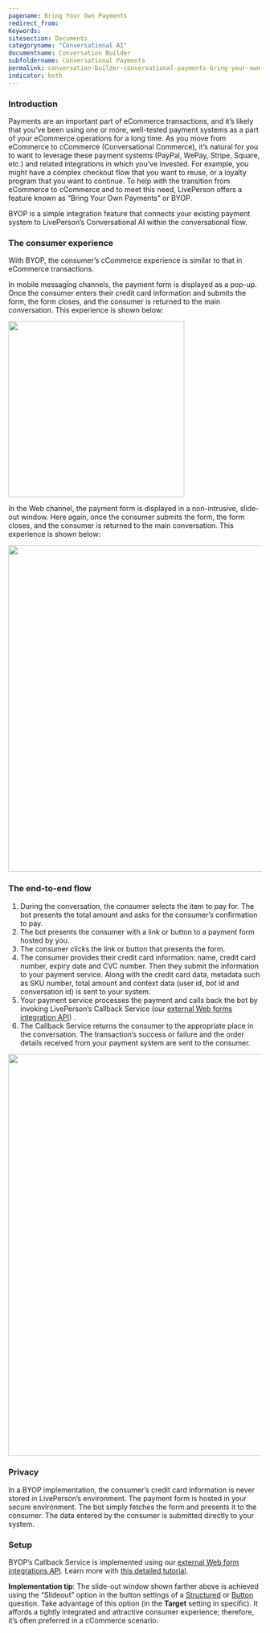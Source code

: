 ```yaml
---
pagename: Bring Your Own Payments
redirect_from:
Keywords:
sitesection: Documents
categoryname: "Conversational AI"
documentname: Conversation Builder
subfoldername: Conversational Payments
permalink: conversation-builder-conversational-payments-bring-your-own-payments.html
indicator: both
---
```


### Introduction
Payments are an important part of eCommerce transactions, and it’s likely that you’ve been using one or more, well-tested payment systems as a part of your eCommerce operations for a long time. As you move from eCommerce to cCommerce (Conversational Commerce), it’s natural for you to want to leverage these payment systems (PayPal, WePay, Stripe, Square, etc.)  and related integrations in which you’ve invested. For example, you might have a complex checkout flow that you want to reuse, or a loyalty program that you want to continue. To help with the transition from eCommerce to cCommerce and to meet this need, LivePerson offers a feature known as “Bring Your Own Payments” or BYOP.

BYOP is a simple integration feature that connects your existing payment system to LivePerson’s Conversational AI within the conversational flow.

### The consumer experience
With BYOP, the consumer’s cCommerce experience is similar to that in eCommerce transactions.

In mobile messaging channels, the payment form is displayed as a pop-up. Once the consumer enters their credit card information and submits the form, the form closes, and the consumer is returned to the main conversation. This experience is shown below:

<img style="width:350px" src="img/ConvoBuilder/byop1.png">

In the Web channel, the payment form is displayed in a non-intrusive, slide-out window. Here again, once the consumer submits the form, the form closes, and the consumer is returned to the main conversation. This experience is shown below:

<img style="width:650px" src="img/ConvoBuilder/byop2.png">

### The end-to-end flow
1. During the conversation, the consumer selects the item to pay for. The bot presents the total amount and asks for the consumer’s confirmation to pay. 
2. The bot presents the consumer with a link or button to a payment form hosted by you.
3. The consumer clicks the link or button that presents the form. 
4. The consumer provides their credit card information: name, credit card number, expiry date and CVC number. Then they submit the information to your payment service. Along with the credit card data, metadata such as SKU number, total amount and context data (user id, bot id and conversation id) is sent to your system.
5. Your payment service processes the payment and calls back the bot by invoking LivePerson’s Callback Service (our [external Web forms integration API](conversation-builder-integrations-web-view-integration-api.html)) .
6. The Callback Service returns the consumer to the appropriate place in the conversation. The transaction’s success or failure and the order details received from your payment system are sent to the consumer.

<img style="width:800px" src="img/ConvoBuilder/byop3.png">

### Privacy
In a BYOP implementation, the consumer’s credit card information is never stored in LivePerson’s environment. The payment form is hosted in your secure environment. The bot simply fetches the form and presents it to the consumer. The data entered by the consumer is submitted directly to your system.

### Setup
BYOP’s Callback Service is implemented using our [external Web form integrations API](conversation-builder-integrations-web-view-integration-api.html). Learn more with [this detailed tutorial](tutorials-guides-advanced-integrations-implementing-a-web-view-integration.html).

**Implementation tip**: The slide-out window shown farther above is achieved using the “Slideout” option in the button settings of a [Structured](conversation-builder-interactions-questions.html#structured-questions) or [Button](conversation-builder-interactions-questions.html#button-questions) question. Take advantage of this option (in the **Target** setting in specific). It affords a tightly integrated and attractive consumer experience; therefore, it’s often preferred in a cCommerce scenario.